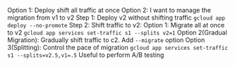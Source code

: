 Option 1: Deploy shift all traffic at once
Option 2: I want to manage the migration from v1 to v2
	Step 1: Deploy v2 without shifting traffic
		`gcloud app deploy --no-promote`
	Step 2: Shift traffic to v2:
		Option 1: Migrate all at once to v2
			```gcloud app services set-traffic s1 --splits v2=1```
		Option 2(Gradual Migration): Gradually shift traffic to c2. Add `--migrate` option
		Option 3(Splitting): Control the pace of migration
			`gcloud app services set-traffic s1 --splits=v2.5,v1=.5`
			Useful to perform A/B testing